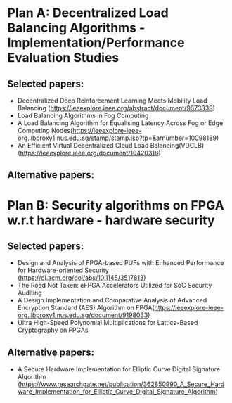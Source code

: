 # Plan A: Decentralized Load Balancing Algorithms - Implementation/Performance Evaluation Studies
## Selected papers:
- Decentralized Deep Reinforcement Learning Meets Mobility Load Balancing (https://ieeexplore.ieee.org/abstract/document/9873839)
- Load Balancing Algorithms in Fog Computing
- A Load Balancing Algorithm for Equalising Latency Across Fog or Edge Computing Nodes(https://ieeexplore-ieee-org.libproxy1.nus.edu.sg/stamp/stamp.jsp?tp=&arnumber=10098189)
- An Efficient Virtual Decentralized Cloud Load Balancing(VDCLB) (https://ieeexplore.ieee.org/document/10420318)

## Alternative papers:





# Plan B: Security algorithms on FPGA w.r.t hardware - hardware security
## Selected papers:
- Design and Analysis of FPGA-based PUFs with Enhanced Performance for Hardware-oriented Security (https://dl.acm.org/doi/abs/10.1145/3517813)
- The Road Not Taken: eFPGA Accelerators Utilized for SoC Security Auditing  
- A Design Implementation and Comparative Analysis of Advanced Encryption Standard (AES) Algorithm on FPGA(https://ieeexplore-ieee-org.libproxy1.nus.edu.sg/document/9198033)
- Ultra High-Speed Polynomial Multiplications for Lattice-Based Cryptography on FPGAs

## Alternative papers:
- A Secure Hardware Implementation for Elliptic Curve Digital Signature Algorithm (https://www.researchgate.net/publication/362850990_A_Secure_Hardware_Implementation_for_Elliptic_Curve_Digital_Signature_Algorithm)
